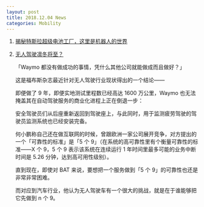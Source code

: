 ```yaml
---
layout: post
title: 2018.12.04 News
categories: Mobility
---
```


1. [揭秘特斯拉超级电池工厂，这里是机器人的世界](https://36kr.com/p/5165181.html)

2. [无人驾驶凛冬将至？](https://36kr.com/p/5165147.html)

    「Waymo 都没有做成功的事情，凭什么其他公司就能做成而且做好？」

    这是福布斯杂志最近针对无人驾驶行业现状得出的一个结论——

    即便做了 9 年，即便实地测试里程数已经高达 1600 万公里，Waymo 也无法掩盖其在自动驾驶服务的商业化进程上正在倒退一步：

    安全驾驶员们从后座重新返回到驾驶座上，与此同时，用于监测疲劳驾驶的驾驶员监测系统也已经安装完备。

    何小鹏称自己还在做互联网的时候，曾跟欧洲一家公司展开竞争，对方提出的一个「可靠性的标准」是「5 个 9」（在系统的高可靠性里有个衡量可靠性的标准——X 个 9，5 个 9 表示该系统在连续运行 1 年时间里最多可能的业务中断时间是 5.26 分钟，达到高可用性级别）。

    直到现在，即使对 BAT 来说，要想把一个服务做到「5 个 9」的可靠性也还是非常非常困难。

    而对应到汽车行业，他认为无人驾驶车有一个很大的挑战，就是在于谁能够把它先做到 n 个 9。

